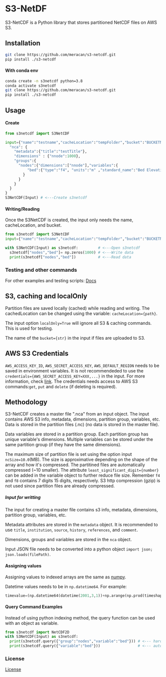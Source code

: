 # S3-NetDF
S3-NetCDF is a Python library that stores partitioned NetCDF files on AWS S3.

## Installation
```bash
git clone https://github.com/meracan/s3-netcdf.git
pip install ./s3-netcdf
```
#### With conda env
```bash
conda create -n s3netcdf python=3.8
conda activate s3netcdf
git clone https://github.com/meracan/s3-netcdf.git
pip install ./s3-netcdf
```
## Usage
#### Create
```python
from s3netcdf import S3NetCDF

input={"name":"testname","cacheLocation":"tempFolder","bucket":"BUCKETNAME","localOnly":True,
  "nca": {
    "metadata":{"title":"testTitle"},
    "dimensions" : {"nnode":1000},
    "groups":{
      "nodes":{"dimensions":["nnode"],"variables":{
          "bed":{"type":"f4", "units":"m" ,"standard_name":"Bed Elevation, m" ,"long_name":"Bed Elevation, m"},
        }
      }
    }
  }
}
S3NetCDF(Input) # <---Create s3netcdf
```
#### Writing/Reading
Once the S3NetCDF is created, the input only needs the name, cacheLocation, and bucket.
```python
from s3netcdf import S3NetCDF
input={"name":"testname","cacheLocation":"tempFolder","bucket":"BUCKETNAME","localOnly":True}

with S3NetCDF(Input) as s3netcdf:         # <---Open s3netcdf
  s3netcdf["nodes","bed"]= np.zeros(1000) # <---Write data
  print(s3netcdf["nodes","bed"])          # <---Read data
```
### Testing and other commands
For other examples and testing scripts: [Docs](test/README.md)

## S3, caching and localOnly
Partition files are saved locally (cached) while reading and writing. The cachedLocation can be changed using the variable: `cacheLocation={path}`. 

The input option `localOnly=True` will ignore all S3 & caching commands. This is used for testing.

The name of the `bucket={str}` in the input if files are uploaded to S3.

## AWS S3 Credentials
`AWS_ACCESS_KEY_ID`, `AWS_SECRET_ACCESS_KEY`, `AWS_DEFAULT_REGION` needs to be saved in environment variables. It is not recommendeded to use the `credentials={AWS_SECRET_ACCESS_KEY=XXX,...}` in the input. 
For more information, check [link](https://docs.aws.amazon.com/cli/latest/userguide/cli-configure-envvars.html).
The credentials needs access to AWS S3 commands:`get`, `put` and `delete` (if deleting is required).

## Methodology

S3-NetCDF creates a master file ".nca" from an input object. The input contains AWS S3 info, metadata, dimensions, partition group, variables, etc. Data is stored in the partition files (.nc) (no data is stored in the master file).

Data variables are stored in a partition group. Each partition group has unique variable's dimensions. Multiple variables can be stored under the same partition group (if they have the same dimensions).

The maximum size of partition file is set using the option input `ncSize=10.0`(MB). 
The size is approximative depending on the shape of the array and how it's compressed. 
The partitined files are automatically compressed (~10 smaller). The attribute `least_significant_digit={number}` can be added in the variable object to further reduce file size. 
Remember `f4` and `f8` contains 7 digits 15 digits, respectively. 
S3 http compression (gzip) is not used since partition files are already compressed.

##### Input for writting 
The input for creating a master file contains s3 info, metadata, dimensions, partition group, variables, etc.

Metadata attributes are stored in the `metadata` object. It is recommended to use `title`, `institution`, `source`, `history`, `references`, and `comment`.

Dimensions, groups and variables are stored in the `nca` object.

Input JSON file needs to be converted into a python object `import json; json.loads(filePath)`. 

#### Assigning values
Assigning values to indexed arrays are the same as [numpy](https://docs.scipy.org/doc/numpy/user/basics.indexing.html).

Datetime values needs to be in `np.datetime64`. For example:
```python
timevalue=(np.datetime64(datetime(2001,3,1))+np.arange(np.prod(timeshape))*np.timedelta64(1, 'h'))")
```

#### Query Command Examples
Instead of using python indexing method, the query function can be used with an object as variable.

```python
from s3netcdf import NetCDF2D 
with S3NetCDF(Input) as s3netcdf:
  print(s3netcdf.query({"group":"nodes","variable":"bed"})) # <--- hard code group and variable
  print(s3netcdf.query({"variable":"bed"}))                 # <--- automatically find the variable. If there's multiple variables with the same name in different groups, it will take the smallest smallest/fisrt variable.
```

### License
[License](LICENSE)







